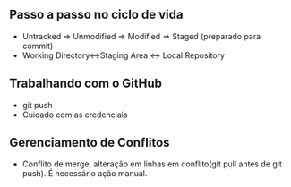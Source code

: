 ## Passo a passo no ciclo de vida

- Untracked ⇒ Unmodified ⇒ Modified ⇒ Staged (preparado para commit)
- Working Directory↔Staging Area ↔ Local Repository

## Trabalhando com o GitHub

- git push
- Cuidado com as credenciais

## Gerenciamento de Conflitos

- Conflito de merge, alteração em linhas em conflito(git pull antes de git push). É necessário ação manual.